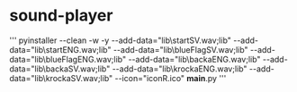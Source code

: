# sound-player
'''
pyinstaller --clean -w -y --add-data="lib\startSV.wav;lib" --add-data="lib\startENG.wav;lib" --add-data="lib\blueFlagSV.wav;lib" --add-data="lib\blueFlagENG.wav;lib" --add-data="lib\backaENG.wav;lib" --add-data="lib\backaSV.wav;lib" --add-data="lib\krockaENG.wav;lib" --add-data="lib\krockaSV.wav;lib" --icon="iconR.ico" __main__.py
'''